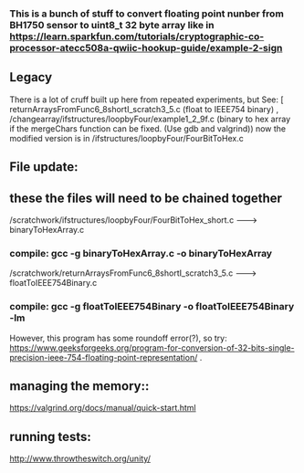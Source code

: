### This is a bunch of stuff to convert floating point nunber from BH1750 sensor to uint8_t 32 byte array like in https://learn.sparkfun.com/tutorials/cryptographic-co-processor-atecc508a-qwiic-hookup-guide/example-2-sign

## Legacy
There is a lot of cruff built up here from repeated experiments, but See: [
returnArraysFromFunc6_8shortI_scratch3_5.c (float to IEEE754 binary) , /changearray/ifstructures/loopbyFour/example1_2_9f.c (binary to hex array if the mergeChars function can be fixed. (Use gdb and valgrind)) now the modified version is in /ifstructures/loopbyFour/FourBitToHex.c

## File update:
## these the files will need to be chained together
/scratchwork/ifstructures/loopbyFour/FourBitToHex_short.c ---> binaryToHexArray.c
### compile: gcc -g binaryToHexArray.c -o binaryToHexArray

/scratchwork/returnArraysFromFunc6_8shortI_scratch3_5.c --->  floatToIEEE754Binary.c
### compile: gcc -g floatToIEEE754Binary -o floatToIEEE754Binary -lm
However, this program has some roundoff error(?), so try: https://www.geeksforgeeks.org/program-for-conversion-of-32-bits-single-precision-ieee-754-floating-point-representation/ .

## managing the memory::
https://valgrind.org/docs/manual/quick-start.html

## running tests:
http://www.throwtheswitch.org/unity/
